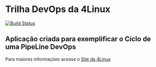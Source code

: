 # Trilha DevOps da 4Linux

<!-- Altere a Flag abaixo com sua URL do Travis -->
[![Build Status](https://travis-ci.com/hvilalba/DevOpsLab-HelloWorld.svg?branch=master)](https://travis-ci.com/hvilalba/DevOpsLab-HelloWorld)

## Aplicação criada para exemplificar o Ciclo de uma PipeLine DevOps


Para maiores informações acesse o [Site da 4Linux](https://www.4linux.com.br/cursos/devops)
